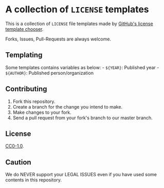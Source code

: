 # A collection of `LICENSE` templates

This is a collection of `LICENSE` file templates made by [GitHub's license template chooser](https://help.github.com/en/github/building-a-strong-community/adding-a-license-to-a-repository).

Forks, Issues, Pull-Requests are always welcome.

## Templating

Some templates contains variables as below:
    - `${YEAR}`: Published year
    - `${AUTHOR}`: Published person/organization

## Contributing

1. Fork this repository.
2. Create a branch for the change you intend to make.
3. Make changes to your fork.
4. Send a pull request from your fork's branch to our master branch.

## License

[CC0-1.0](/LICENSE).

## Caution

We do NEVER support your LEGAL ISSUES even if you have used some contents in this repository.
